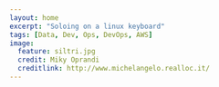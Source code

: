 ```yaml
---
layout: home
excerpt: "Soloing on a linux keyboard"
tags: [Data, Dev, Ops, DevOps, AWS]
image:
  feature: siltri.jpg
  credit: Miky Oprandi
  creditlink: http://www.michelangelo.realloc.it/
---
```

